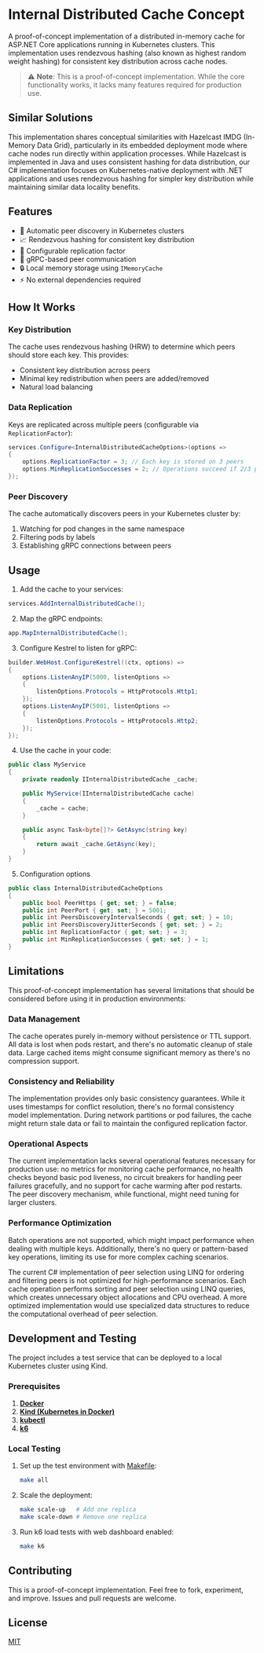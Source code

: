 # Internal Distributed Cache Concept

A proof-of-concept implementation of a distributed in-memory cache for ASP.NET Core applications running in Kubernetes clusters. This implementation uses rendezvous hashing (also known as highest random weight hashing) for consistent key distribution across cache nodes.

> ⚠️ **Note**: This is a proof-of-concept implementation. While the core functionality works, it lacks many features required for production use.

## Similar Solutions

This implementation shares conceptual similarities with Hazelcast IMDG (In-Memory Data Grid), particularly in its embedded deployment mode where cache nodes run directly within application processes. While Hazelcast is implemented in Java and uses consistent hashing for data distribution, our C# implementation focuses on Kubernetes-native deployment with .NET applications and uses rendezvous hashing for simpler key distribution while maintaining similar data locality benefits.

## Features

- 🔄 Automatic peer discovery in Kubernetes clusters
- 📈 Rendezvous hashing for consistent key distribution
- 🔄 Configurable replication factor
- 🚀 gRPC-based peer communication
- 🔒 Local memory storage using `IMemoryCache`
- ⚡ No external dependencies required

## How It Works

### Key Distribution

The cache uses rendezvous hashing (HRW) to determine which peers should store each key. This provides:

- Consistent key distribution across peers
- Minimal key redistribution when peers are added/removed
- Natural load balancing

### Data Replication

Keys are replicated across multiple peers (configurable via `ReplicationFactor`):
```csharp
services.Configure<InternalDistributedCacheOptions>(options => 
{
    options.ReplicationFactor = 3; // Each key is stored on 3 peers
    options.MinReplicationSuccesses = 2; // Operations succeed if 2/3 peers respond
});
```

### Peer Discovery

The cache automatically discovers peers in your Kubernetes cluster by:
1. Watching for pod changes in the same namespace
2. Filtering pods by labels
3. Establishing gRPC connections between peers

## Usage

1. Add the cache to your services:
```csharp
services.AddInternalDistributedCache();
```

2. Map the gRPC endpoints:
```csharp
app.MapInternalDistributedCache();
```

3. Configure Kestrel to listen for gRPC:
```csharp
builder.WebHost.ConfigureKestrel((ctx, options) =>
{
    options.ListenAnyIP(5000, listenOptions =>
    {
        listenOptions.Protocols = HttpProtocols.Http1;
    });
    options.ListenAnyIP(5001, listenOptions =>
    {
        listenOptions.Protocols = HttpProtocols.Http2;
    });
});
```

4. Use the cache in your code:
```csharp
public class MyService
{
    private readonly IInternalDistributedCache _cache;

    public MyService(IInternalDistributedCache cache)
    {
        _cache = cache;
    }

    public async Task<byte[]?> GetAsync(string key)
    {
        return await _cache.GetAsync(key);
    }
}
```

5. Configuration options

```csharp
public class InternalDistributedCacheOptions
{
    public bool PeerHttps { get; set; } = false;
    public int PeerPort { get; set; } = 5001;
    public int PeersDiscoveryIntervalSeconds { get; set; } = 10;
    public int PeersDiscoveryJitterSeconds { get; set; } = 2;
    public int ReplicationFactor { get; set; } = 3;
    public int MinReplicationSuccesses { get; set; } = 1;
}
```

## Limitations

This proof-of-concept implementation has several limitations that should be considered before using it in production environments:

### Data Management
The cache operates purely in-memory without persistence or TTL support. All data is lost when pods restart, and there's no automatic cleanup of stale data. Large cached items might consume significant memory as there's no compression support.

### Consistency and Reliability
The implementation provides only basic consistency guarantees. While it uses timestamps for conflict resolution, there's no formal consistency model implementation. During network partitions or pod failures, the cache might return stale data or fail to maintain the configured replication factor.

### Operational Aspects
The current implementation lacks several operational features necessary for production use: no metrics for monitoring cache performance, no health checks beyond basic pod liveness, no circuit breakers for handling peer failures gracefully, and no support for cache warming after pod restarts. The peer discovery mechanism, while functional, might need tuning for larger clusters.

### Performance Optimization
Batch operations are not supported, which might impact performance when dealing with multiple keys. Additionally, there's no query or pattern-based key operations, limiting its use for more complex caching scenarios.

The current C# implementation of peer selection using LINQ for ordering and filtering peers is not optimized for high-performance scenarios. Each cache operation performs sorting and peer selection using LINQ queries, which creates unnecessary object allocations and CPU overhead. A more optimized implementation would use specialized data structures to reduce the computational overhead of peer selection.

## Development and Testing

The project includes a test service that can be deployed to a local Kubernetes cluster using Kind.

### Prerequisites

1. [**Docker**](https://docs.docker.com/get-docker/)
2. [**Kind (Kubernetes in Docker)**](https://kind.sigs.k8s.io/docs/user/quick-start/#installation)
3. [**kubectl**](https://kubernetes.io/docs/tasks/tools/)
4. [**k6**](https://k6.io/docs/get-started/installation/)

### Local Testing

1. Set up the test environment with [Makefile](IDCC.TestService/Makefile):
   ```bash
   make all
   ```

2. Scale the deployment:
   ```bash
   make scale-up   # Add one replica
   make scale-down # Remove one replica
   ```

3. Run k6 load tests with web dashboard enabled:
   ```bash
   make k6
   ```

## Contributing

This is a proof-of-concept implementation. Feel free to fork, experiment, and improve. Issues and pull requests are welcome.

## License

[MIT](LICENSE)

